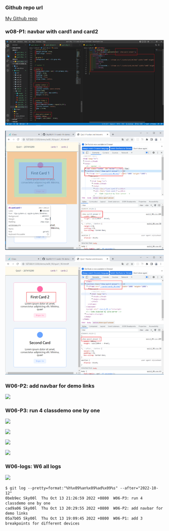 ### Github repo url

[My Github repo](https://github.com/Sky00l/1111-sweb-1N-demo-207410290)

### w08-P1: navbar with card1 and card2

![](w08-p1-1.png)

![](w08-p1-2.png)

![](w08-p1-3.png)

### W06-P2: add navbar for demo links

![](w06-p2.png)

### W06-P3: run 4 classdemo one by one

![](w06-p3-1.png)

![](w06-p3-2.png)

![](w06-p3-3.png)

![](w06-p3-4.png)

### W06-logs: W6 all logs

![](w06-p4.png)

```
$ git log --pretty=format:"%h%x09%an%x09%ad%x09%s" --after="2022-10-12"
0beb9ec Sky00l  Thu Oct 13 21:26:59 2022 +0800  W06-P3: run 4 classdemo one by one
cad9a06 Sky00l  Thu Oct 13 20:29:55 2022 +0800  W06-P2: add navbar for demo links
05a7b05 Sky00l  Thu Oct 13 19:09:45 2022 +0800  W06-P1: add 3 breakpoints for different devices

```
